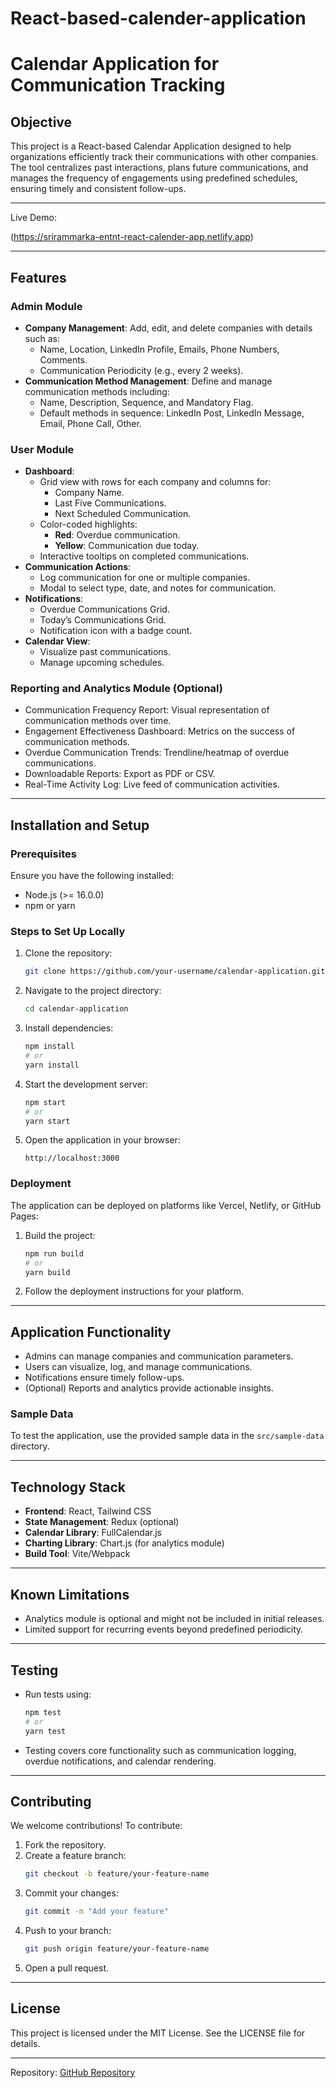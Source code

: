 # React-based-calender-application
# Calendar Application for Communication Tracking

## Objective
This project is a React-based Calendar Application designed to help organizations efficiently track their communications with other companies. The tool centralizes past interactions, plans future communications, and manages the frequency of engagements using predefined schedules, ensuring timely and consistent follow-ups.

---
Live Demo: 

(https://srirammarka-entnt-react-calender-app.netlify.app)

---

## Features

### Admin Module
- **Company Management**: Add, edit, and delete companies with details such as:
  - Name, Location, LinkedIn Profile, Emails, Phone Numbers, Comments.
  - Communication Periodicity (e.g., every 2 weeks).
- **Communication Method Management**: Define and manage communication methods including:
  - Name, Description, Sequence, and Mandatory Flag.
  - Default methods in sequence: LinkedIn Post, LinkedIn Message, Email, Phone Call, Other.

### User Module
- **Dashboard**:
  - Grid view with rows for each company and columns for: 
    - Company Name.
    - Last Five Communications.
    - Next Scheduled Communication.
  - Color-coded highlights:
    - **Red**: Overdue communication.
    - **Yellow**: Communication due today.
  - Interactive tooltips on completed communications.
- **Communication Actions**:
  - Log communication for one or multiple companies.
  - Modal to select type, date, and notes for communication.
- **Notifications**:
  - Overdue Communications Grid.
  - Today’s Communications Grid.
  - Notification icon with a badge count.
- **Calendar View**:
  - Visualize past communications.
  - Manage upcoming schedules.

### Reporting and Analytics Module (Optional)
- Communication Frequency Report: Visual representation of communication methods over time.
- Engagement Effectiveness Dashboard: Metrics on the success of communication methods.
- Overdue Communication Trends: Trendline/heatmap of overdue communications.
- Downloadable Reports: Export as PDF or CSV.
- Real-Time Activity Log: Live feed of communication activities.

---

## Installation and Setup

### Prerequisites
Ensure you have the following installed:
- Node.js (>= 16.0.0)
- npm or yarn

### Steps to Set Up Locally
1. Clone the repository:
   ```bash
   git clone https://github.com/your-username/calendar-application.git
   ```
2. Navigate to the project directory:
   ```bash
   cd calendar-application
   ```
3. Install dependencies:
   ```bash
   npm install
   # or
   yarn install
   ```
4. Start the development server:
   ```bash
   npm start
   # or
   yarn start
   ```
5. Open the application in your browser:
   ```
   http://localhost:3000
   ```

### Deployment
The application can be deployed on platforms like Vercel, Netlify, or GitHub Pages:
1. Build the project:
   ```bash
   npm run build
   # or
   yarn build
   ```
2. Follow the deployment instructions for your platform.

---

## Application Functionality
- Admins can manage companies and communication parameters.
- Users can visualize, log, and manage communications.
- Notifications ensure timely follow-ups.
- (Optional) Reports and analytics provide actionable insights.

### Sample Data
To test the application, use the provided sample data in the `src/sample-data` directory.

---

## Technology Stack
- **Frontend**: React, Tailwind CSS
- **State Management**: Redux (optional)
- **Calendar Library**: FullCalendar.js
- **Charting Library**: Chart.js (for analytics module)
- **Build Tool**: Vite/Webpack

---

## Known Limitations
- Analytics module is optional and might not be included in initial releases.
- Limited support for recurring events beyond predefined periodicity.

---

## Testing
- Run tests using:
  ```bash
  npm test
  # or
  yarn test
  ```
- Testing covers core functionality such as communication logging, overdue notifications, and calendar rendering.

---

## Contributing
We welcome contributions! To contribute:
1. Fork the repository.
2. Create a feature branch:
   ```bash
   git checkout -b feature/your-feature-name
   ```
3. Commit your changes:
   ```bash
   git commit -m "Add your feature"
   ```
4. Push to your branch:
   ```bash
   git push origin feature/your-feature-name
   ```
5. Open a pull request.

---

## License
This project is licensed under the MIT License. See the LICENSE file for details.

---


Repository: [GitHub Repository](https://github.com/your-username/calendar-application)
